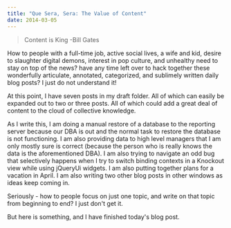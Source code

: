 ```yaml
---
title: "Que Sera, Sera: The Value of Content"
date: 2014-03-05
---
```


> Content is King
-Bill Gates

How to people with a full-time job, active social lives, a wife and kid, desire to slaughter digital demons, interest in pop culture, and unhealthy need to stay on top of the news? have any time left over to hack together these wonderfully articulate, annotated, categorized, and sublimely written daily blog posts? I just do not understand it!

At this point, I have seven posts in my draft folder. All of which can easily be expanded out to two or three posts. All of which could add a great deal of content to the cloud of collective knowledge.

As I write this, I am doing a manual restore of a database to the reporting server because our DBA is out and the normal task to restore the database is not functioning. I am also providing data to high level managers that I am only mostly sure is correct (because the person who is really knows the data is the aforementioned DBA). I am also trying to navigate an odd bug that selectively happens when I try to switch binding contexts in a Knockout view while using jQueryUi widgets. I am also putting together plans for a vacation in April. I am also writing two other blog posts in other windows as ideas keep coming in.

Seriously - how to people focus on just one topic, and write on that topic from beginning to end? I just don't get it.

But here is something, and I have finished today's blog post.
